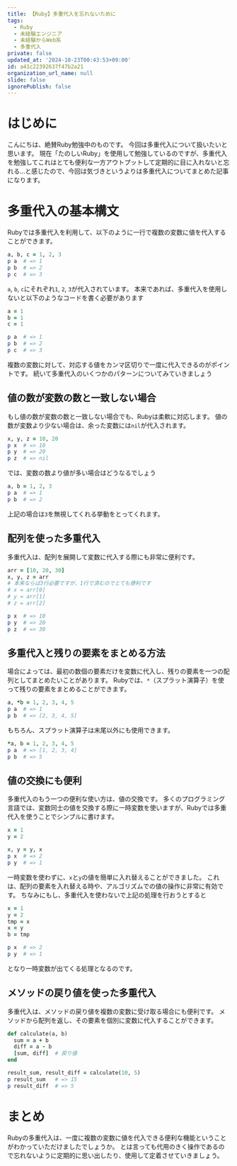 ```yaml
---
title: 【Ruby】多重代入を忘れないために
tags:
  - Ruby
  - 未経験エンジニア
  - 未経験からWeb系
  - 多重代入
private: false
updated_at: '2024-10-23T00:43:53+09:00'
id: a41c22392637f47b2a21
organization_url_name: null
slide: false
ignorePublish: false
---
```

# はじめに
こんにちは、絶賛Ruby勉強中のものです。
今回は多重代入について扱いたいと思います。
現在「たのしいRuby」を使用して勉強しているのですが、多重代入を勉強してこれはとても便利な一方アウトプットして定期的に目に入れないと忘れる…と感じたので、今回は気づきというよりは多重代入についてまとめた記事になります。

# 多重代入の基本構文
Rubyでは多重代入を利用して、以下のように一行で複数の変数に値を代入することができます。
```ruby:multiple_imputation1.rb
a, b, c = 1, 2, 3
p a  # => 1
p b  # => 2
p c  # => 3
```
`a`, `b`, `c`にそれぞれ`1`, `2`, `3`が代入されています。
本来であれば、多重代入を使用しないと以下のようなコードを書く必要があります
```ruby:multiple_imputation2.rb
a = 1
b = 1
c = 1

p a  # => 1
p b  # => 2
p c  # => 3
```
複数の変数に対して、対応する値をカンマ区切りで一度に代入できるのがポイントです。
続いて多重代入のいくつかのパターンについてみていきましょう

## 値の数が変数の数と一致しない場合
もし値の数が変数の数と一致しない場合でも、Rubyは柔軟に対応します。
値の数が変数より少ない場合は、余った変数には`nil`が代入されます。
```ruby:multiple_imputation3.rb
x, y, z = 10, 20
p x  # => 10
p y  # => 20
p z  # => nil
```
では、変数の数より値が多い場合はどうなるでしょう
```ruby:multiple_imputation4.rb
a, b = 1, 2, 3
p a  # => 1
p b  # => 2
```
上記の場合は`3`を無視してくれる挙動をとってくれます。

## 配列を使った多重代入
多重代入は、配列を展開して変数に代入する際にも非常に便利です。
```ruby:array1.rb
arr = [10, 20, 30]
x, y, z = arr
# 本来ならば3行必要ですが、1行で済むのでとても便利です
# x = arr[0]
# y = arr[1]
# z = arr[2]

p x  # => 10
p y  # => 20
p z  # => 30
```
## 多重代入と残りの要素をまとめる方法
場合によっては、最初の数個の要素だけを変数に代入し、残りの要素を一つの配列としてまとめたいことがあります。
Rubyでは、`*`（スプラット演算子）を使って残りの要素をまとめることができます。
```ruby:splat1.rb
a, *b = 1, 2, 3, 4, 5
p a  # => 1
p b  # => [2, 3, 4, 5]
```
もちろん、スプラット演算子は末尾以外にも使用できます。
```ruby:splat2.rb
*a, b = 1, 2, 3, 4, 5
p a  # => [1, 2, 3, 4]
p b  # => 5
```

## 値の交換にも便利
多重代入のもう一つの便利な使い方は、値の交換です。
多くのプログラミング言語では、変数同士の値を交換する際に一時変数を使いますが、Rubyでは多重代入を使うことでシンプルに書けます。
```ruby:change_number1.rb
x = 1
y = 2

x, y = y, x
p x  # => 2
p y  # => 1
```
一時変数を使わずに、`x`と`y`の値を簡単に入れ替えることができました。
これは、配列の要素を入れ替える時や、アルゴリズムでの値の操作に非常に有効です。
ちなみにもし、多重代入を使わないで上記の処理を行おうとすると
```ruby:change_number1.rb
x = 1
y = 2
tmp = x
x = y
b = tmp

p x  # => 2
p y  # => 1
```
となり一時変数が出てくる処理となるのです。

## メソッドの戻り値を使った多重代入
多重代入は、メソッドの戻り値を複数の変数に受け取る場合にも便利です。
メソッドから配列を返し、その要素を個別に変数に代入することができます。
```ruby:cal.rb
def calculate(a, b)
  sum = a + b
  diff = a - b
  [sum, diff]  # 戻り値
end

result_sum, result_diff = calculate(10, 5)
p result_sum   # => 15
p result_diff  # => 5
```
# まとめ
Rubyの多重代入は、一度に複数の変数に値を代入できる便利な機能ということがわかっていただけましたでしょうか。
とは言っても代用のきく操作であるので忘れないように定期的に思い出したり、使用して定着させていきましょう。
